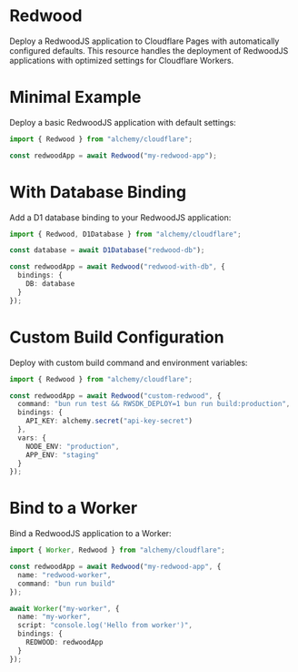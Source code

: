 # Redwood

Deploy a RedwoodJS application to Cloudflare Pages with automatically configured defaults. This resource handles the deployment of RedwoodJS applications with optimized settings for Cloudflare Workers.

# Minimal Example

Deploy a basic RedwoodJS application with default settings:

```ts
import { Redwood } from "alchemy/cloudflare";

const redwoodApp = await Redwood("my-redwood-app");
```

# With Database Binding

Add a D1 database binding to your RedwoodJS application:

```ts
import { Redwood, D1Database } from "alchemy/cloudflare";

const database = await D1Database("redwood-db");

const redwoodApp = await Redwood("redwood-with-db", {
  bindings: {
    DB: database
  }
});
```

# Custom Build Configuration

Deploy with custom build command and environment variables:

```ts
import { Redwood } from "alchemy/cloudflare";

const redwoodApp = await Redwood("custom-redwood", {
  command: "bun run test && RWSDK_DEPLOY=1 bun run build:production",
  bindings: {
    API_KEY: alchemy.secret("api-key-secret")
  },
  vars: {
    NODE_ENV: "production",
    APP_ENV: "staging"
  }
});
```

# Bind to a Worker

Bind a RedwoodJS application to a Worker:

```ts
import { Worker, Redwood } from "alchemy/cloudflare";

const redwoodApp = await Redwood("my-redwood-app", {
  name: "redwood-worker",
  command: "bun run build"
});

await Worker("my-worker", {
  name: "my-worker", 
  script: "console.log('Hello from worker')",
  bindings: {
    REDWOOD: redwoodApp
  }
});
```